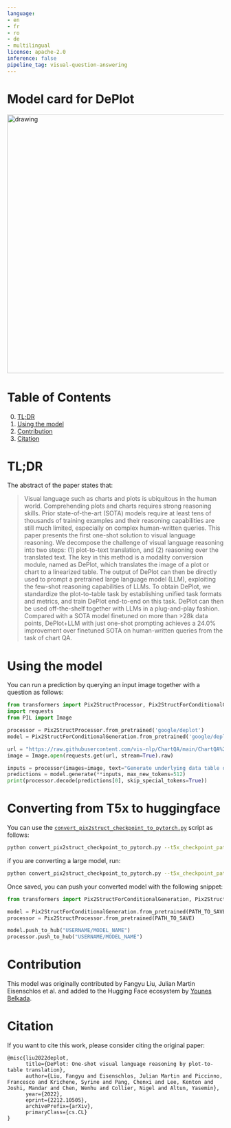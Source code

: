 ```yaml
---
language:
- en
- fr
- ro
- de
- multilingual
license: apache-2.0
inference: false
pipeline_tag: visual-question-answering
---
```

# Model card for DePlot

<img src="https://huggingface.co/datasets/huggingface/documentation-images/resolve/main/transformers/model_doc/deplot_architecture.png"
alt="drawing" width="600"/>


#  Table of Contents

0. [TL;DR](#TL;DR)
1. [Using the model](#using-the-model)
2. [Contribution](#contribution)
3. [Citation](#citation)

# TL;DR

The abstract of the paper states that: 

> Visual language such as charts and plots is ubiquitous in the human world. Comprehending plots and charts requires strong reasoning skills. Prior state-of-the-art (SOTA) models require at least tens of thousands of training examples and their reasoning capabilities are still much limited, especially on complex human-written queries. This paper presents the first one-shot solution to visual language reasoning. We decompose the challenge of visual language reasoning into two steps: (1) plot-to-text translation, and (2) reasoning over the translated text. The key in this method is a modality conversion module, named as DePlot, which translates the image of a plot or chart to a linearized table. The output of DePlot can then be directly used to prompt a pretrained large language model (LLM), exploiting the few-shot reasoning capabilities of LLMs. To obtain DePlot, we standardize the plot-to-table task by establishing unified task formats and metrics, and train DePlot end-to-end on this task. DePlot can then be used off-the-shelf together with LLMs in a plug-and-play fashion. Compared with a SOTA model finetuned on more than >28k data points, DePlot+LLM with just one-shot prompting achieves a 24.0% improvement over finetuned SOTA on human-written queries from the task of chart QA.


# Using the model 

You can run a prediction by querying an input image together with a question as follows:

```python
from transformers import Pix2StructProcessor, Pix2StructForConditionalGeneration
import requests
from PIL import Image

processor = Pix2StructProcessor.from_pretrained('google/deplot')
model = Pix2StructForConditionalGeneration.from_pretrained('google/deplot')

url = "https://raw.githubusercontent.com/vis-nlp/ChartQA/main/ChartQA%20Dataset/val/png/5090.png"
image = Image.open(requests.get(url, stream=True).raw)

inputs = processor(images=image, text="Generate underlying data table of the figure below:", return_tensors="pt")
predictions = model.generate(**inputs, max_new_tokens=512)
print(processor.decode(predictions[0], skip_special_tokens=True))
```

# Converting from T5x to huggingface

You can use the [`convert_pix2struct_checkpoint_to_pytorch.py`](https://github.com/huggingface/transformers/blob/main/src/transformers/models/pix2struct/convert_pix2struct_original_pytorch_to_hf.py) script as follows:
```bash
python convert_pix2struct_checkpoint_to_pytorch.py --t5x_checkpoint_path PATH_TO_T5X_CHECKPOINTS --pytorch_dump_path PATH_TO_SAVE --is_vqa
```
if you are converting a large model, run:
```bash
python convert_pix2struct_checkpoint_to_pytorch.py --t5x_checkpoint_path PATH_TO_T5X_CHECKPOINTS --pytorch_dump_path PATH_TO_SAVE --use-large --is_vqa
```
Once saved, you can push your converted model with the following snippet:
```python
from transformers import Pix2StructForConditionalGeneration, Pix2StructProcessor

model = Pix2StructForConditionalGeneration.from_pretrained(PATH_TO_SAVE)
processor = Pix2StructProcessor.from_pretrained(PATH_TO_SAVE)

model.push_to_hub("USERNAME/MODEL_NAME")
processor.push_to_hub("USERNAME/MODEL_NAME")
```

# Contribution

This model was originally contributed by Fangyu Liu, Julian Martin Eisenschlos et al. and added to the Hugging Face ecosystem by [Younes Belkada](https://huggingface.co/ybelkada).

# Citation

If you want to cite this work, please consider citing the original paper:
```
@misc{liu2022deplot,
      title={DePlot: One-shot visual language reasoning by plot-to-table translation},
      author={Liu, Fangyu and Eisenschlos, Julian Martin and Piccinno, Francesco and Krichene, Syrine and Pang, Chenxi and Lee, Kenton and Joshi, Mandar and Chen, Wenhu and Collier, Nigel and Altun, Yasemin},
      year={2022},
      eprint={2212.10505},
      archivePrefix={arXiv},
      primaryClass={cs.CL}
}
```